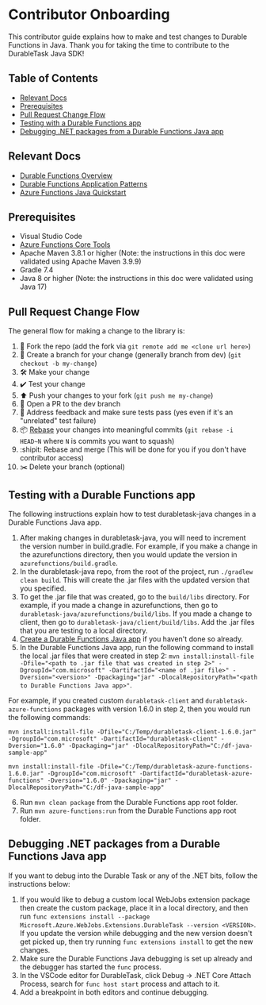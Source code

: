 # Contributor Onboarding
This contributor guide explains how to make and test changes to Durable Functions in Java.
Thank you for taking the time to contribute to the DurableTask Java SDK!

## Table of Contents

- [Relevant Docs](#relevant-docs)
- [Prerequisites](#prerequisites)
- [Pull Request Change Flow](#pull-request-change-flow)
- [Testing with a Durable Functions app](#testing-with-a-durable-functions-app)
- [Debugging .NET packages from a Durable Functions Java app](#debugging-net-packages-from-a-durable-functions-java-app)

## Relevant Docs
- [Durable Functions Overview](https://docs.microsoft.com/en-us/azure/azure-functions/durable/durable-functions-overview)
- [Durable Functions Application Patterns](https://learn.microsoft.com/en-us/azure/azure-functions/durable/durable-functions-overview?tabs=in-process%2Cnodejs-v3%2Cv1-model&pivots=java#application-patterns)
- [Azure Functions Java Quickstart](https://learn.microsoft.com/en-us/azure/azure-functions/create-first-function-vs-code-java)

## Prerequisites
- Visual Studio Code
- [Azure Functions Core Tools](https://learn.microsoft.com/en-us/azure/azure-functions/functions-run-local?tabs=windows%2Cisolated-process%2Cnode-v4%2Cpython-v2%2Chttp-trigger%2Ccontainer-apps&pivots=programming-language-java)
- Apache Maven 3.8.1 or higher (Note: the instructions in this doc were validated using Apache Maven 3.9.9)
- Gradle 7.4
- Java 8 or higher (Note: the instructions in this doc were validated using Java 17)

## Pull Request Change Flow

The general flow for making a change to the library is:

1. 🍴 Fork the repo (add the fork via `git remote add me <clone url here>`)
2. 🌳 Create a branch for your change (generally branch from dev) (`git checkout -b my-change`)
3. 🛠 Make your change
4. ✔️ Test your change
5. ⬆️ Push your changes to your fork (`git push me my-change`)
6. 💌 Open a PR to the dev branch
7. 📢 Address feedback and make sure tests pass (yes even if it's an "unrelated" test failure)
8. 📦 [Rebase](https://git-scm.com/docs/git-rebase) your changes into meaningful commits (`git rebase -i HEAD~N` where `N` is commits you want to squash)
9. :shipit: Rebase and merge (This will be done for you if you don't have contributor access)
10. ✂️ Delete your branch (optional)

## Testing with a Durable Functions app

The following instructions explain how to test durabletask-java changes in a Durable Functions Java app.

1. After making changes in durabletask-java, you will need to increment the version number in build.gradle. For example, if you make a change in the azurefunctions directory, then you would update the version in `azurefunctions/build.gradle`.
2. In the durabletask-java repo, from the root of the project, run `./gradlew clean build`. This will create the .jar files with the updated version that you specified.
3. To get the .jar file that was created, go to the `build/libs` directory. For example, if you made a change in azurefunctions, then go to `durabletask-java/azurefunctions/build/libs`. If you made a change to client, then go to `durabletask-java/client/build/libs`. Add the .jar files that you are testing to a local directory.
4. [Create a Durable Functions Java app](https://learn.microsoft.com/en-us/azure/azure-functions/durable/quickstart-java?tabs=bash&pivots=create-option-vscode) if you haven't done so already.
5. In the Durable Functions Java app, run the following command to install the local .jar files that were created in step 2: `mvn install:install-file -Dfile="<path to .jar file that was created in step 2>" -DgroupId="com.microsoft" -DartifactId="<name of .jar file>" -Dversion="<version>" -Dpackaging="jar" -DlocalRepositoryPath="<path to Durable Functions Java app>"`.

For example, if you created custom `durabletask-client` and `durabletask-azure-functions` packages with version 1.6.0 in step 2, then you would run the following commands:

```
mvn install:install-file -Dfile="C:/Temp/durabletask-client-1.6.0.jar" -DgroupId="com.microsoft" -DartifactId="durabletask-client" -Dversion="1.6.0" -Dpackaging="jar" -DlocalRepositoryPath="C:/df-java-sample-app"

mvn install:install-file -Dfile="C:/Temp/durabletask-azure-functions-1.6.0.jar" -DgroupId="com.microsoft" -DartifactId="durabletask-azure-functions" -Dversion="1.6.0" -Dpackaging="jar" -DlocalRepositoryPath="C:/df-java-sample-app"
```

6. Run `mvn clean package` from the Durable Functions app root folder.
7. Run `mvn azure-functions:run` from the Durable Functions app root folder.

## Debugging .NET packages from a Durable Functions Java app

If you want to debug into the Durable Task or any of the .NET bits, follow the instructions below:

1. If you would like to debug a custom local WebJobs extension package then create the custom package, place it in a local directory, and then run `func extensions install --package Microsoft.Azure.WebJobs.Extensions.DurableTask --version <VERSION>`. If you update the version while debugging and the new version doesn't get picked up, then try running `func extensions install` to get the new changes.
2. Make sure the Durable Functions Java debugging is set up already and the debugger has started the `func` process.
3. In the VSCode editor for DurableTask, click Debug -> .NET Core Attach Process, search for `func host start` process and attach to it.
4. Add a breakpoint in both editors and continue debugging.
